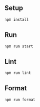 ## Setup

```sh
npm install
```

## Run

```sh
npm run start
```

## Lint

```sh
npm run lint
```

## Format

```sh
npm run format
```
